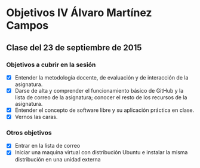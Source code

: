 # Objetivos IV Álvaro Martínez Campos
## Clase del 23 de septiembre de 2015
### Objetivos a cubrir en la sesión

- [x] Entender la metodología docente, de evaluación y de interacción de la asignatura.
- [x] Darse de alta y comprender el funcionamiento básico de GitHub y la lista de correo de la asignatura; conocer el resto de los recursos de la asignatura.
- [x] Entender el concepto de software libre y su aplicación práctica en clase.
- [x] Vernos las caras.

### Otros objetivos

- [x] Entrar en la lista de correo
- [x] Iniciar una maquina virtual con distribución Ubuntu e instalar la misma distribución en una unidad externa